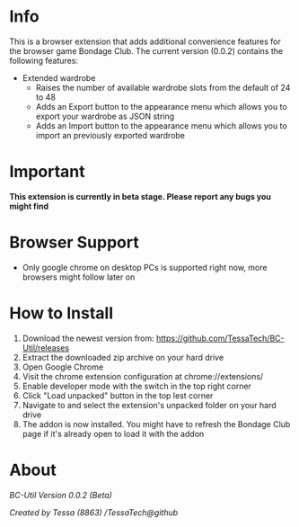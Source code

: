 # Info
This is a browser extension that adds additional convenience features for the browser game Bondage Club.
The current version (0.0.2) contains the following features:
- Extended wardrobe
	- Raises the number of available wardrobe slots from the default of 24 to 48
	- Adds an Export button to the appearance menu which allows you to export your wardrobe as JSON string
	- Adds an Import button to the appearance menu which allows you to import an previously exported wardrobe

# Important
**This extension is currently in beta stage. Please report any bugs you might find**

# Browser Support
- Only google chrome on desktop PCs is supported right now, more browsers might follow later on

# How to Install
1. Download the newest version from: https://github.com/TessaTech/BC-Util/releases
2. Extract the downloaded zip archive on your hard drive
3. Open Google Chrome
4. Visit the chrome extension configuration at chrome://extensions/
5. Enable developer mode with the switch in the top right corner
6. Click "Load unpacked" button in the top lest corner
7. Navigate to and select the extension's unpacked folder on your hard drive
8. The addon is now installed. You might have to refresh the Bondage Club page if it's already open to load it with the addon

# About
_BC-Util Version 0.0.2 (Beta)_

_Created by Tessa (8863) /TessaTech@github_